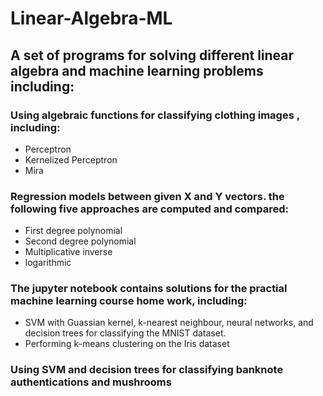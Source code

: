 # Linear-Algebra-ML
## A set of programs for solving different linear algebra and machine learning problems including:

### Using algebraic functions for classifying clothing images , including:
- Perceptron
- Kernelized Perceptron
- Mira
### Regression models between given X and Y vectors. the following five approaches are computed and compared:
- First degree polynomial
- Second degree polynomial
- Multiplicative inverse
- logarithmic


### The jupyter notebook contains solutions for the practial machine learning course home work, including:
- SVM with Guassian kernel, k-nearest neighbour, neural networks, and decision trees for classifying the MNIST dataset.
- Performing k-means clustering on the Iris dataset

### Using SVM and decision trees for classifying banknote authentications and mushrooms


